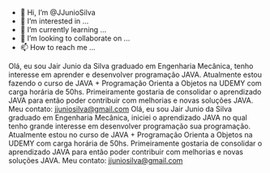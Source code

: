 - 👋 Hi, I’m @JJunioSilva
- 👀 I’m interested in ...
- 🌱 I’m currently learning ...
- 💞️ I’m looking to collaborate on ...
- 📫 How to reach me ...

<!---
JJunioSilva/JJunioSilva is a ✨ special ✨ repository because its `README.md` (this file) appears on your GitHub profile.
You can click the Preview link to take a look at your changes.
--->
Olá, eu sou Jair Junio da Silva graduado em Engenharia Mecânica, tenho interesse em aprender e desenvolver programação JAVA. Atualmente estou fazendo o curso de JAVA + Programação Orienta a Objetos na UDEMY com carga horária de 50hs. Primeiramente gostaria de consolidar o aprendizado JAVA para então poder contribuir com melhorias e novas soluções JAVA.
Meu contato: jjuniosilva@gmail.com
Olá, eu sou Jair Junio da Silva graduado em Engenharia Mecânica, iniciei  o aprendizado  JAVA no qual tenho grande interesse em desenvolver programação sua programação. Atualmente estou no curso de JAVA + Programação Orienta a Objetos na UDEMY com carga horária de 50hs. Primeiramente gostaria de consolidar o aprendizado JAVA para então poder contribuir com melhorias e novas soluções JAVA. 
Meu contato: jjuniosilva@gmail.com
